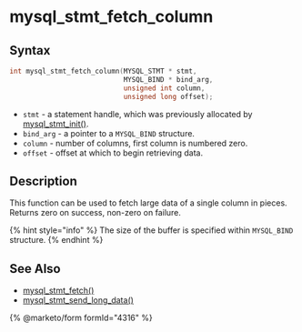 # mysql\_stmt\_fetch\_column

## Syntax

```c
int mysql_stmt_fetch_column(MYSQL_STMT * stmt,
                            MYSQL_BIND * bind_arg,
                            unsigned int column,
                            unsigned long offset);
```

* `stmt` - a statement handle, which was previously allocated by [mysql\_stmt\_init()](mysql_stmt_init.md).
* `bind_arg` - a pointer to a `MYSQL_BIND` structure.
* `column` - number of columns, first column is numbered zero.
* `offset` - offset at which to begin retrieving data.

## Description

This function can be used to fetch large data of a single column in pieces. Returns zero on success, non-zero on failure.

{% hint style="info" %}
The size of the buffer is specified within `MYSQL_BIND` structure.
{% endhint %}

## See Also

* [mysql\_stmt\_fetch()](mysql_stmt_fetch.md)
* [mysql\_stmt\_send\_long\_data()](mysql_stmt_send_long_data.md)

{% @marketo/form formId="4316" %}
